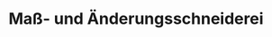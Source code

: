 ---
title: "Maß- und Änderungsschneiderei"
url: /wolfsburg/mass-und-aenderungsschneiderei/
shop: Schneiderei
---